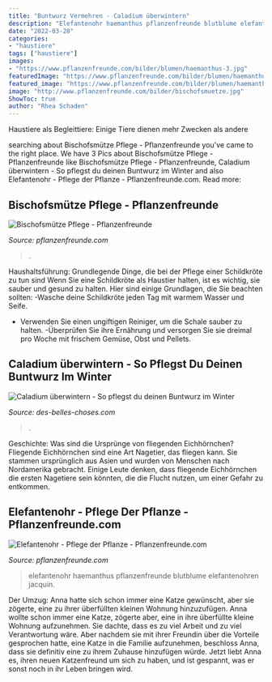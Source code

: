 ```yaml
---
title: "Buntwurz Vermehren - Caladium überwintern"
description: "Elefantenohr haemanthus pflanzenfreunde blutblume elefantenohren jacquin"
date: "2022-03-28"
categories:
- "haustiere"
tags: ["haustiere"]
images:
- "https://www.pflanzenfreunde.com/bilder/blumen/haemanthus-3.jpg"
featuredImage: "https://www.pflanzenfreunde.com/bilder/blumen/haemanthus-3.jpg"
featured_image: "https://www.pflanzenfreunde.com/bilder/blumen/haemanthus-3.jpg"
image: "http://www.pflanzenfreunde.com/bilder/bischofsmuetze.jpg"
ShowToc: true
author: "Rhea Schaden"
---
```



Haustiere als Begleittiere: Einige Tiere dienen mehr Zwecken als andere

	

		
searching about Bischofsmütze Pflege - Pflanzenfreunde you've came to the right place. We have 3 Pics about Bischofsmütze Pflege - Pflanzenfreunde like Bischofsmütze Pflege - Pflanzenfreunde, Caladium überwintern - So pflegst du deinen Buntwurz im Winter and also Elefantenohr - Pflege der Pflanze - Pflanzenfreunde.com. Read more:
		
    
## Bischofsmütze Pflege - Pflanzenfreunde

<img loading=lazy src="http://www.pflanzenfreunde.com/bilder/bischofsmuetze.jpg" onerror="this.onerror=null;this.src='https://tse3.mm.bing.net/th?id=OIP.AyCcK8rBWeT7m2GyGcEbwwHaFq&amp;pid=15.1';" alt="Bischofsmütze Pflege - Pflanzenfreunde">

_Source: pflanzenfreunde.com_

>. 

	

Haushaltsführung: Grundlegende Dinge, die bei der Pflege einer Schildkröte zu tun sind
Wenn Sie eine Schildkröte als Haustier halten, ist es wichtig, sie sauber und gesund zu halten. Hier sind einige Grundlagen, die Sie beachten sollten:
-Wasche deine Schildkröte jeden Tag mit warmem Wasser und Seife.
- Verwenden Sie einen ungiftigen Reiniger, um die Schale sauber zu halten.
-Überprüfen Sie ihre Ernährung und versorgen Sie sie dreimal pro Woche mit frischem Gemüse, Obst und Pellets.

    
## Caladium überwintern - So Pflegst Du Deinen Buntwurz Im Winter

<img loading=lazy src="https://des-belles-choses.com/wp-content/uploads/2020/09/xcaladium-auf-den-winter-vorbereiten-pflegetipps-16-480x720.jpg.pagespeed.ic.vlVMD-K95-.jpg" onerror="this.onerror=null;this.src='https://tse2.mm.bing.net/th?id=OIP.TI5NnbI9QthOsySDIMbhZgHaLH&amp;pid=15.1';" alt="Caladium überwintern - So pflegst du deinen Buntwurz im Winter">

_Source: des-belles-choses.com_

>. 

	

Geschichte: Was sind die Ursprünge von fliegenden Eichhörnchen?
Fliegende Eichhörnchen sind eine Art Nagetier, das fliegen kann. Sie stammen ursprünglich aus Asien und wurden von Menschen nach Nordamerika gebracht. Einige Leute denken, dass fliegende Eichhörnchen die ersten Nagetiere sein könnten, die die Flucht nutzen, um einer Gefahr zu entkommen.

    
## Elefantenohr - Pflege Der Pflanze - Pflanzenfreunde.com

<img loading=lazy src="https://www.pflanzenfreunde.com/bilder/blumen/haemanthus-3.jpg" onerror="this.onerror=null;this.src='https://tse3.mm.bing.net/th?id=OIP.yxodyrPlI-xDabJ1Mgh70wAAAA&amp;pid=15.1';" alt="Elefantenohr - Pflege der Pflanze - Pflanzenfreunde.com">

_Source: pflanzenfreunde.com_

>elefantenohr haemanthus pflanzenfreunde blutblume elefantenohren jacquin. 

	

Der Umzug: Anna hatte sich schon immer eine Katze gewünscht, aber sie zögerte, eine zu ihrer überfüllten kleinen Wohnung hinzuzufügen.
Anna wollte schon immer eine Katze, zögerte aber, eine in ihre überfüllte kleine Wohnung aufzunehmen. Sie dachte, dass es zu viel Arbeit und zu viel Verantwortung wäre. Aber nachdem sie mit ihrer Freundin über die Vorteile gesprochen hatte, eine Katze in die Familie aufzunehmen, beschloss Anna, dass sie definitiv eine zu ihrem Zuhause hinzufügen würde. Jetzt liebt Anna es, ihren neuen Katzenfreund um sich zu haben, und ist gespannt, was er sonst noch in ihr Leben bringen wird.

